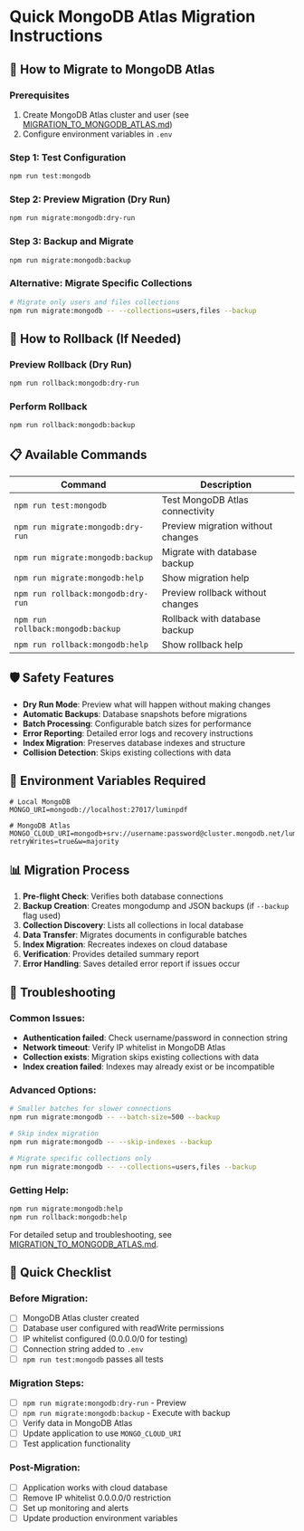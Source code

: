 # Quick MongoDB Atlas Migration Instructions

## 🚀 How to Migrate to MongoDB Atlas

### Prerequisites
1. Create MongoDB Atlas cluster and user (see [MIGRATION_TO_MONGODB_ATLAS.md](./MIGRATION_TO_MONGODB_ATLAS.md))
2. Configure environment variables in `.env`

### Step 1: Test Configuration
```bash
npm run test:mongodb
```

### Step 2: Preview Migration (Dry Run)
```bash
npm run migrate:mongodb:dry-run
```

### Step 3: Backup and Migrate
```bash
npm run migrate:mongodb:backup
```

### Alternative: Migrate Specific Collections
```bash
# Migrate only users and files collections
npm run migrate:mongodb -- --collections=users,files --backup
```

## 🔄 How to Rollback (If Needed)

### Preview Rollback (Dry Run)
```bash
npm run rollback:mongodb:dry-run
```

### Perform Rollback
```bash
npm run rollback:mongodb:backup
```

## 📋 Available Commands

| Command | Description |
|---------|-------------|
| `npm run test:mongodb` | Test MongoDB Atlas connectivity |
| `npm run migrate:mongodb:dry-run` | Preview migration without changes |
| `npm run migrate:mongodb:backup` | Migrate with database backup |
| `npm run migrate:mongodb:help` | Show migration help |
| `npm run rollback:mongodb:dry-run` | Preview rollback without changes |
| `npm run rollback:mongodb:backup` | Rollback with database backup |
| `npm run rollback:mongodb:help` | Show rollback help |

## 🛡️ Safety Features

- **Dry Run Mode**: Preview what will happen without making changes
- **Automatic Backups**: Database snapshots before migrations
- **Batch Processing**: Configurable batch sizes for performance
- **Error Reporting**: Detailed error logs and recovery instructions
- **Index Migration**: Preserves database indexes and structure
- **Collision Detection**: Skips existing collections with data

## 🔧 Environment Variables Required

```env
# Local MongoDB
MONGO_URI=mongodb://localhost:27017/luminpdf

# MongoDB Atlas
MONGO_CLOUD_URI=mongodb+srv://username:password@cluster.mongodb.net/luminpdf?retryWrites=true&w=majority
```

## 📊 Migration Process

1. **Pre-flight Check**: Verifies both database connections
2. **Backup Creation**: Creates mongodump and JSON backups (if `--backup` flag used)
3. **Collection Discovery**: Lists all collections in local database
4. **Data Transfer**: Migrates documents in configurable batches
5. **Index Migration**: Recreates indexes on cloud database
6. **Verification**: Provides detailed summary report
7. **Error Handling**: Saves detailed error report if issues occur

## 🚨 Troubleshooting

### Common Issues:
- **Authentication failed**: Check username/password in connection string
- **Network timeout**: Verify IP whitelist in MongoDB Atlas
- **Collection exists**: Migration skips existing collections with data
- **Index creation failed**: Indexes may already exist or be incompatible

### Advanced Options:
```bash
# Smaller batches for slower connections
npm run migrate:mongodb -- --batch-size=500 --backup

# Skip index migration
npm run migrate:mongodb -- --skip-indexes --backup

# Migrate specific collections only
npm run migrate:mongodb -- --collections=users,files --backup
```

### Getting Help:
```bash
npm run migrate:mongodb:help
npm run rollback:mongodb:help
```

For detailed setup and troubleshooting, see [MIGRATION_TO_MONGODB_ATLAS.md](./MIGRATION_TO_MONGODB_ATLAS.md).

## 🎯 Quick Checklist

### Before Migration:
- [ ] MongoDB Atlas cluster created
- [ ] Database user configured with readWrite permissions
- [ ] IP whitelist configured (0.0.0.0/0 for testing)
- [ ] Connection string added to `.env`
- [ ] `npm run test:mongodb` passes all tests

### Migration Steps:
- [ ] `npm run migrate:mongodb:dry-run` - Preview
- [ ] `npm run migrate:mongodb:backup` - Execute with backup
- [ ] Verify data in MongoDB Atlas
- [ ] Update application to use `MONGO_CLOUD_URI`
- [ ] Test application functionality

### Post-Migration:
- [ ] Application works with cloud database
- [ ] Remove IP whitelist 0.0.0.0/0 restriction
- [ ] Set up monitoring and alerts
- [ ] Update production environment variables 